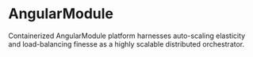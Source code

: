 # AngularModule
Containerized AngularModule platform harnesses auto-scaling elasticity and load-balancing finesse as a highly scalable distributed orchestrator.
